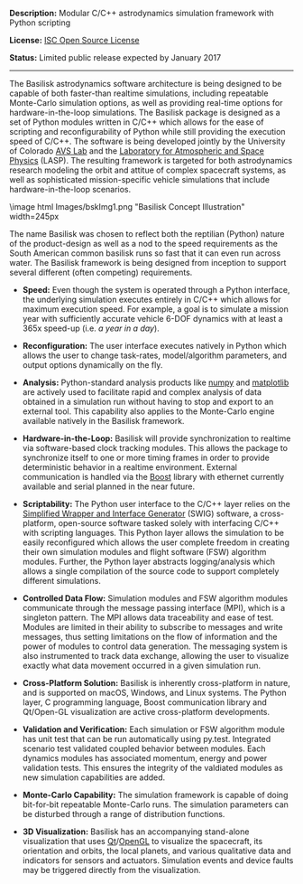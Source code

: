 **Description:** Modular C/C++ astrodynamics simulation framework with Python scripting

**License:** [ISC Open Source License](https://en.wikipedia.org/wiki/ISC_license)

**Status:** Limited public release expected by January 2017

- - - - - - 

The Basilisk astrodynamics software architecture is being designed to be 
capable of both faster-than realtime simulations, including repeatable 
Monte-Carlo simulation options, as well as providing real-time options for 
hardware-in-the-loop simulations. The Basilisk package is designed as a set of 
Python modules written in C/C++ which allows for the ease of scripting and 
reconfigurability of Python while still providing the execution speed of C/C++. 
The software is being developed jointly by the University of Colorado 
[AVS Lab](http://hanspeterschaub.info/AVSlab.html) and the [Laboratory for Atmospheric and 
Space Physics](http://lasp.colorado.edu/home/) (LASP). The resulting framework is targeted for both 
astrodynamics research modeling the orbit and attitue of complex spacecraft systems, as well as sophisticated mission-specific vehicle 
simulations that include hardware-in-the-loop scenarios.

\image html Images/bskImg1.png "Basilisk Concept Illustration" width=245px 

The name Basilisk was chosen to reflect both the reptilian (Python) 
nature of the product-design as well as a nod to the speed requirements as the 
South American common basilisk runs so fast that it can even run across water.  The Basilisk framework is being designed from inception to support several different (often competing) requirements.

- **Speed:** Even though the system is operated through a Python 
    interface, the underlying simulation executes entirely in C/C++ which 
    allows for maximum execution speed.  For example, a goal is to simulate a mission year 
    with sufficiently accurate vehicle 6-DOF dynamics with at least a 365x  speed-up 
    (i.e. *a year in a day*).
    
- **Reconfiguration:** The user interface executes natively in 
    Python which allows the user to change task-rates, model/algorithm 
    parameters, and output options dynamically on the fly.
    
- **Analysis:** Python-standard analysis products like [numpy](http://www.numpy.org) and 
    [matplotlib](http://matplotlib.org) are actively used to facilitate rapid and complex analysis of 
    data obtained in a simulation run without having to stop and export to an 
    external tool.  This capability also applies to the Monte-Carlo engine 
    available natively in the Basilisk framework.
    
- **Hardware-in-the-Loop:** Basilisk will provide synchronization to realtime via software-based 
    clock tracking modules.  This allows the package to synchronize itself to 
    one or more timing frames in order to provide deterministic behavior in a 
    realtime environment.  External communication is handled via the [Boost](http://www.boost.org) 
    library with ethernet currently available and serial planned in the near 
    future.

- **Scriptability:** The Python user interface to the C/C++ layer relies on the [Simplified Wrapper 
    and Interface Generator](http://swig.org) (SWIG) software, a cross-platform, open-source 
    software tasked solely with interfacing C/C++ with scripting languages.  This Python layer 
    allows the simulation to be easily reconfigured which allows the user complete freedom in 
    creating their own simulation modules and flight software (FSW) algorithm modules.  Further, 
    the Python layer abstracts logging/analysis which allows a single compilation of the source 
    code to support completely different simulations. 

- **Controlled Data Flow:** Simulation modules and FSW algorithm modules communicate through 
    the message passing interface (MPI), which is a singleton pattern. The MPI allows data 
    traceability and ease of test. Modules are limited in their ability to subscribe to 
    messages and write messages, thus setting limitations on the flow of information and 
    the power of modules to control data generation.  The messaging system is also 
    instrumented to track data exchange, allowing the user to visualize exactly what data 
    movement occurred in a given simulation run.

- **Cross-Platform Solution:** Basilisk is inherently cross-platform in nature, and is 
    supported on macOS, Windows, and Linux systems.  The Python layer, C programming 
    language, Boost communication library and Qt/Open-GL visualization are active 
    cross-platform developments.

- **Validation and Verification:** Each simulation or FSW algorithm module has unit test 
    that can be run automatically using py.test.  Integrated scenario test validated 
    coupled behavior between modules.  Each dynamics modules has associated momentum, 
    energy and power validation tests.  This ensures the integrity of the valdiated 
    modules as new simulation capabilities are added.

- **Monte-Carlo Capability:** The simulation framework is capable of doing bit-for-bit 
    repeatable Monte-Carlo runs.  The simulation parameters can be disturbed through a 
    range of distribution functions.

- **3D Visualization:** Basilisk has an accompanying stand-alone visualization that 
    uses [Qt](https://www.qt.io)/[OpenGL](https://www.opengl.org) to visualize the 
    spacecraft, its orientation and orbits, the local planets, and various qualitative 
    data and indicators for sensors and actuators. Simulation events and device faults 
    may be triggered directly from the visualization.

